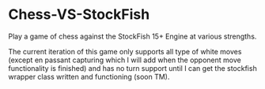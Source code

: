 # Chess-VS-StockFish
Play a game of chess against the StockFish 15+ Engine at various strengths.

The current iteration of this game only supports all type of white moves (except en passant capturing which I will add when the opponent move functionality is finished) 
and has no turn support until I can get the stockfish wrapper class written and functioning (soon TM).
